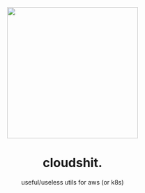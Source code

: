 <div align="center">

<img src=https://github.com/cloudshit/.github/assets/39158228/9b3ed12d-958f-4973-ad79-ff57ccc80afb width=300 />

# cloudshit.
useful/useless utils for aws (or k8s)
